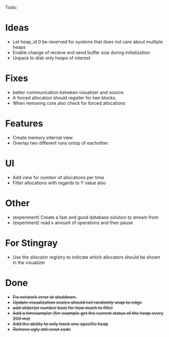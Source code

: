 Todo:

# Ideas
* Let heap_id 0 be reserved for systems that does not care about multiple heaps
* Enable change of recieve and send buffer size during initialization
* Unpack to disk only heaps of interest

# Fixes
* better communication between visualizer and source.
* A forced allocation should register for two blocks.
* When removing core also check for forced allocations

# Features
* Create memory internal view
* Overlay two different runs ontop of eachother

# UI
* Add view for number of allocations per time
* Filter allocations with regards to Y value also

# Other
* (experiment) Create a fast and good database solution to stream from
* (experiment) read x amount of operations and then pause

# For Stingray
* Use the allocator registry to indicate which allocators should be shown in the visualizer

# Done
* ~~Fix network error at shutdown.~~
* ~~Update visualization scales should not randomly snap to edge~~
* ~~add slider(or number box) for how much to filter~~
* ~~Add a timesampler (for example get the current status of the heap every 200 ms)~~
* ~~Add the ability to only track one specific heap~~
* ~~Remove ugly std::cout code~~
